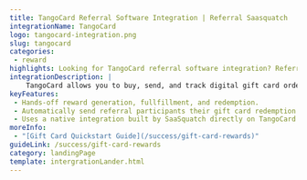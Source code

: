 ```yaml
---
title: TangoCard Referral Software Integration | Referral Saasquatch
integrationName: TangoCard
logo: tangocard-integration.png
slug: tangocard
categories: 
 - reward
highlights: Looking for TangoCard referral software integration? Referral SaaSquatch's integration enables you to automatically reward your participants with gift cards.
integrationDescription: |
    TangoCard allows you to buy, send, and track digital gift card orders. Referral SaaSquatch's TangoCard integration enables you to automatically reward your referral participants with gift cards.
keyFeatures:
 - Hands-off reward generation, fullfillment, and redemption.
 - Automatically send referral participants their gift card redemption codes by email.
 - Uses a native integration built by SaaSquatch directly on TangoCard's API
moreInfo:
 - "[Gift Card Quickstart Guide](/success/gift-card-rewards)"
guideLink: /success/gift-card-rewards
category: landingPage
template: intergrationLander.html
---
```

